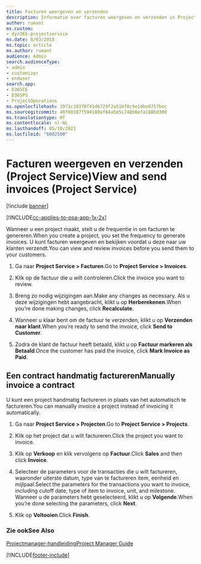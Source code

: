 ```yaml
---
title: Facturen weergeven en verzenden
description: Informatie over facturen weergeven en verzenden in Project Service
author: rumant
ms.custom:
- dyn365-projectservice
ms.date: 8/03/2018
ms.topic: article
ms.author: rumant
audience: Admin
search.audienceType:
- admin
- customizer
- enduser
search.app:
- D365CE
- D365PS
- ProjectOperations
ms.openlocfilehash: 3971c10370f41d6729f2a51bf0c9e1dbe0757bec
ms.sourcegitcommit: 40f68387f594180af64a5e5c748b6efa188bd300
ms.translationtype: HT
ms.contentlocale: nl-NL
ms.lasthandoff: 05/10/2021
ms.locfileid: "6002500"
---
```

# <a name="view-and-send-invoices-project-service"></a><span data-ttu-id="ca9ec-103">Facturen weergeven en verzenden (Project Service)</span><span class="sxs-lookup"><span data-stu-id="ca9ec-103">View and send invoices (Project Service)</span></span>

[!include [banner](../includes/psa-now-project-operations.md)]

[!INCLUDE[cc-applies-to-psa-app-1x-2x](../includes/cc-applies-to-psa-app-1x-2x.md)]

<span data-ttu-id="ca9ec-104">Wanneer u een project maakt, stelt u de frequentie in om facturen te genereren.</span><span class="sxs-lookup"><span data-stu-id="ca9ec-104">When you create a project, you set the frequency to generate invoices.</span></span> <span data-ttu-id="ca9ec-105">U kunt facturen weergeven en bekijken voordat u deze naar uw klanten verzendt.</span><span class="sxs-lookup"><span data-stu-id="ca9ec-105">You can view and review invoices before you send them to your customers.</span></span>  
  
1.  <span data-ttu-id="ca9ec-106">Ga naar **Project Service > Facturen**.</span><span class="sxs-lookup"><span data-stu-id="ca9ec-106">Go to **Project Service > Invoices**.</span></span>  
  
2.  <span data-ttu-id="ca9ec-107">Klik op de factuur die u wilt controleren.</span><span class="sxs-lookup"><span data-stu-id="ca9ec-107">Click the invoice you want to review.</span></span>  
  
3.  <span data-ttu-id="ca9ec-108">Breng zo nodig wijzigingen aan.</span><span class="sxs-lookup"><span data-stu-id="ca9ec-108">Make any changes as necessary.</span></span> <span data-ttu-id="ca9ec-109">Als u deze wijzigingen hebt aangebracht, klikt u op **Herberekenen**.</span><span class="sxs-lookup"><span data-stu-id="ca9ec-109">When you’re done making changes, click **Recalculate**.</span></span>  
  
4.  <span data-ttu-id="ca9ec-110">Wanneer u klaar bent om de factuur te verzenden, klikt u op **Verzenden naar klant**.</span><span class="sxs-lookup"><span data-stu-id="ca9ec-110">When you’re ready to send the invoice, click **Send to Customer**.</span></span>  
  
5.  <span data-ttu-id="ca9ec-111">Zodra de klant de factuur heeft betaald, klikt u op **Factuur markeren als Betaald**.</span><span class="sxs-lookup"><span data-stu-id="ca9ec-111">Once the customer has paid the invoice, click **Mark Invoice as Paid**.</span></span>  
  
## <a name="manually-invoice-a-contract"></a><span data-ttu-id="ca9ec-112">Een contract handmatig factureren</span><span class="sxs-lookup"><span data-stu-id="ca9ec-112">Manually invoice a contract</span></span>  
 <span data-ttu-id="ca9ec-113">U kunt een project handmatig factureren in plaats van het automatisch te factureren.</span><span class="sxs-lookup"><span data-stu-id="ca9ec-113">You can manually invoice a project instead of invoicing it automatically.</span></span>  
  
1.  <span data-ttu-id="ca9ec-114">Ga naar **Project Service > Projecten**.</span><span class="sxs-lookup"><span data-stu-id="ca9ec-114">Go to **Project Service > Projects**.</span></span>  
  
2.  <span data-ttu-id="ca9ec-115">Klik op het project dat u wilt factureren.</span><span class="sxs-lookup"><span data-stu-id="ca9ec-115">Click the project you want to invoice.</span></span>  
  
3.  <span data-ttu-id="ca9ec-116">Klik op **Verkoop** en klik vervolgens op **Factuur**.</span><span class="sxs-lookup"><span data-stu-id="ca9ec-116">Click **Sales** and then click **Invoice**.</span></span>  
  
4.  <span data-ttu-id="ca9ec-117">Selecteer de parameters voor de transacties die u wilt factureren, waaronder uiterste datum, type van te factureren item, eenheid en mijlpaal.</span><span class="sxs-lookup"><span data-stu-id="ca9ec-117">Select the parameters for the transactions you want to invoice, including cutoff date, type of item to invoice, unit, and milestone.</span></span> <span data-ttu-id="ca9ec-118">Wanneer u de parameters hebt geselecteerd, klikt u op **Volgende**.</span><span class="sxs-lookup"><span data-stu-id="ca9ec-118">When you’re done selecting the parameters, click **Next**.</span></span>  
  
5.  <span data-ttu-id="ca9ec-119">Klik op **Voltooien**.</span><span class="sxs-lookup"><span data-stu-id="ca9ec-119">Click **Finish**.</span></span>  
  
### <a name="see-also"></a><span data-ttu-id="ca9ec-120">Zie ook</span><span class="sxs-lookup"><span data-stu-id="ca9ec-120">See Also</span></span>  
 [<span data-ttu-id="ca9ec-121">Projectmanager-handleiding</span><span class="sxs-lookup"><span data-stu-id="ca9ec-121">Project Manager Guide</span></span>](../psa/project-manager-guide.md)


[!INCLUDE[footer-include](../includes/footer-banner.md)]
